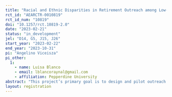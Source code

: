 ```yaml
---
title: "Racial and Ethnic Disparities in Retirement Outreach among Low-to-Middle Income Workers"
rct_id: "AEARCTR-0010819"
rct_id_num: "10819"
doi: "10.1257/rct.10819-2.0"
date: "2023-02-21"
status: "in_development"
jel: "D14, G5, J15, J26"
start_year: "2023-02-22"
end_year: "2023-10-31"
pi: "Angelino Viceisza"
pi_other:
  1:
    - name: Luisa Blanco
    - email: lblancoraynal@gmail.com
    - affiliation: Pepperdine University
abstract: "This project’s primary goal is to design and pilot outreach programs intended to improve retirement knowledge and preparedness among low to moderate income workers. Comparisons will be drawn across Black, Hispanic, and White workers."
layout: registration
---
```


